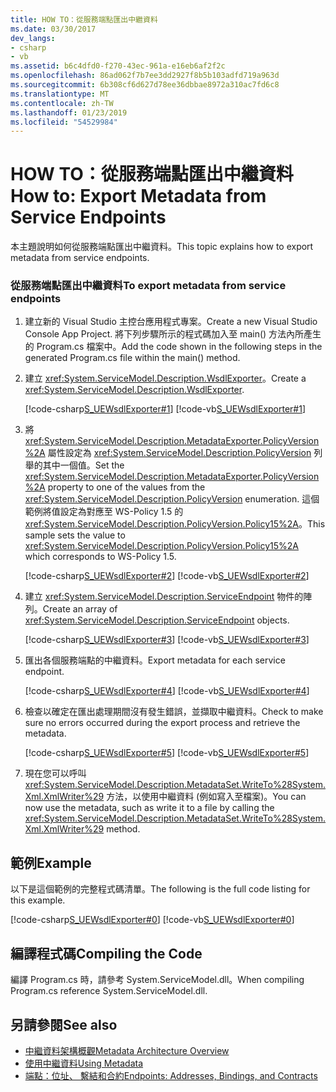```yaml
---
title: HOW TO：從服務端點匯出中繼資料
ms.date: 03/30/2017
dev_langs:
- csharp
- vb
ms.assetid: b6c4dfd0-f270-43ec-961a-e16eb6af2f2c
ms.openlocfilehash: 86ad062f7b7ee3dd2927f8b5b103adfd719a963d
ms.sourcegitcommit: 6b308cf6d627d78ee36dbbae8972a310ac7fd6c8
ms.translationtype: MT
ms.contentlocale: zh-TW
ms.lasthandoff: 01/23/2019
ms.locfileid: "54529984"
---
```

# <a name="how-to-export-metadata-from-service-endpoints"></a><span data-ttu-id="20909-102">HOW TO：從服務端點匯出中繼資料</span><span class="sxs-lookup"><span data-stu-id="20909-102">How to: Export Metadata from Service Endpoints</span></span>
<span data-ttu-id="20909-103">本主題說明如何從服務端點匯出中繼資料。</span><span class="sxs-lookup"><span data-stu-id="20909-103">This topic explains how to export metadata from service endpoints.</span></span>  
  
### <a name="to-export-metadata-from-service-endpoints"></a><span data-ttu-id="20909-104">從服務端點匯出中繼資料</span><span class="sxs-lookup"><span data-stu-id="20909-104">To export metadata from service endpoints</span></span>  
  
1.  <span data-ttu-id="20909-105">建立新的 Visual Studio 主控台應用程式專案。</span><span class="sxs-lookup"><span data-stu-id="20909-105">Create a new Visual Studio Console App Project.</span></span> <span data-ttu-id="20909-106">將下列步驟所示的程式碼加入至 main() 方法內所產生的 Program.cs 檔案中。</span><span class="sxs-lookup"><span data-stu-id="20909-106">Add the code shown in the following steps in the generated Program.cs file within the main() method.</span></span>  
  
2.  <span data-ttu-id="20909-107">建立 <xref:System.ServiceModel.Description.WsdlExporter>。</span><span class="sxs-lookup"><span data-stu-id="20909-107">Create a <xref:System.ServiceModel.Description.WsdlExporter>.</span></span>  
  
     [!code-csharp[S_UEWsdlExporter#1](../../../../samples/snippets/csharp/VS_Snippets_CFX/s_uewsdlexporter/cs/program.cs#1)]
     [!code-vb[S_UEWsdlExporter#1](../../../../samples/snippets/visualbasic/VS_Snippets_CFX/s_uewsdlexporter/vb/program.vb#1)]  
  
3.  <span data-ttu-id="20909-108">將 <xref:System.ServiceModel.Description.MetadataExporter.PolicyVersion%2A> 屬性設定為 <xref:System.ServiceModel.Description.PolicyVersion> 列舉的其中一個值。</span><span class="sxs-lookup"><span data-stu-id="20909-108">Set the <xref:System.ServiceModel.Description.MetadataExporter.PolicyVersion%2A> property to one of the values from the <xref:System.ServiceModel.Description.PolicyVersion> enumeration.</span></span> <span data-ttu-id="20909-109">這個範例將值設定為對應至 WS-Policy 1.5 的 <xref:System.ServiceModel.Description.PolicyVersion.Policy15%2A>。</span><span class="sxs-lookup"><span data-stu-id="20909-109">This sample sets the value to <xref:System.ServiceModel.Description.PolicyVersion.Policy15%2A> which corresponds to WS-Policy 1.5.</span></span>  
  
     [!code-csharp[S_UEWsdlExporter#2](../../../../samples/snippets/csharp/VS_Snippets_CFX/s_uewsdlexporter/cs/program.cs#2)]
     [!code-vb[S_UEWsdlExporter#2](../../../../samples/snippets/visualbasic/VS_Snippets_CFX/s_uewsdlexporter/vb/program.vb#2)]  
  
4.  <span data-ttu-id="20909-110">建立 <xref:System.ServiceModel.Description.ServiceEndpoint> 物件的陣列。</span><span class="sxs-lookup"><span data-stu-id="20909-110">Create an array of <xref:System.ServiceModel.Description.ServiceEndpoint> objects.</span></span>  
  
     [!code-csharp[S_UEWsdlExporter#3](../../../../samples/snippets/csharp/VS_Snippets_CFX/s_uewsdlexporter/cs/program.cs#3)]
     [!code-vb[S_UEWsdlExporter#3](../../../../samples/snippets/visualbasic/VS_Snippets_CFX/s_uewsdlexporter/vb/program.vb#3)]  
  
5.  <span data-ttu-id="20909-111">匯出各個服務端點的中繼資料。</span><span class="sxs-lookup"><span data-stu-id="20909-111">Export metadata for each service endpoint.</span></span>  
  
     [!code-csharp[S_UEWsdlExporter#4](../../../../samples/snippets/csharp/VS_Snippets_CFX/s_uewsdlexporter/cs/program.cs#4)]
     [!code-vb[S_UEWsdlExporter#4](../../../../samples/snippets/visualbasic/VS_Snippets_CFX/s_uewsdlexporter/vb/program.vb#4)]  
  
6.  <span data-ttu-id="20909-112">檢查以確定在匯出處理期間沒有發生錯誤，並擷取中繼資料。</span><span class="sxs-lookup"><span data-stu-id="20909-112">Check to make sure no errors occurred during the export process and retrieve the metadata.</span></span>  
  
     [!code-csharp[S_UEWsdlExporter#5](../../../../samples/snippets/csharp/VS_Snippets_CFX/s_uewsdlexporter/cs/program.cs#5)]
     [!code-vb[S_UEWsdlExporter#5](../../../../samples/snippets/visualbasic/VS_Snippets_CFX/s_uewsdlexporter/vb/program.vb#5)]  
  
7.  <span data-ttu-id="20909-113">現在您可以呼叫 <xref:System.ServiceModel.Description.MetadataSet.WriteTo%28System.Xml.XmlWriter%29> 方法，以使用中繼資料 (例如寫入至檔案)。</span><span class="sxs-lookup"><span data-stu-id="20909-113">You can now use the metadata, such as write it to a file by calling the <xref:System.ServiceModel.Description.MetadataSet.WriteTo%28System.Xml.XmlWriter%29> method.</span></span>  
  
## <a name="example"></a><span data-ttu-id="20909-114">範例</span><span class="sxs-lookup"><span data-stu-id="20909-114">Example</span></span>  
 <span data-ttu-id="20909-115">以下是這個範例的完整程式碼清單。</span><span class="sxs-lookup"><span data-stu-id="20909-115">The following is the full code listing for this example.</span></span>  
  
 [!code-csharp[S_UEWsdlExporter#0](../../../../samples/snippets/csharp/VS_Snippets_CFX/s_uewsdlexporter/cs/program.cs#0)]
 [!code-vb[S_UEWsdlExporter#0](../../../../samples/snippets/visualbasic/VS_Snippets_CFX/s_uewsdlexporter/vb/program.vb#0)]  
  
## <a name="compiling-the-code"></a><span data-ttu-id="20909-116">編譯程式碼</span><span class="sxs-lookup"><span data-stu-id="20909-116">Compiling the Code</span></span>  
 <span data-ttu-id="20909-117">編譯 Program.cs 時，請參考 System.ServiceModel.dll。</span><span class="sxs-lookup"><span data-stu-id="20909-117">When compiling Program.cs reference System.ServiceModel.dll.</span></span>  
  
## <a name="see-also"></a><span data-ttu-id="20909-118">另請參閱</span><span class="sxs-lookup"><span data-stu-id="20909-118">See also</span></span>
- [<span data-ttu-id="20909-119">中繼資料架構概觀</span><span class="sxs-lookup"><span data-stu-id="20909-119">Metadata Architecture Overview</span></span>](../../../../docs/framework/wcf/feature-details/metadata-architecture-overview.md)
- [<span data-ttu-id="20909-120">使用中繼資料</span><span class="sxs-lookup"><span data-stu-id="20909-120">Using Metadata</span></span>](../../../../docs/framework/wcf/feature-details/using-metadata.md)
- [<span data-ttu-id="20909-121">端點：位址、 繫結和合約</span><span class="sxs-lookup"><span data-stu-id="20909-121">Endpoints: Addresses, Bindings, and Contracts</span></span>](../../../../docs/framework/wcf/feature-details/endpoints-addresses-bindings-and-contracts.md)
